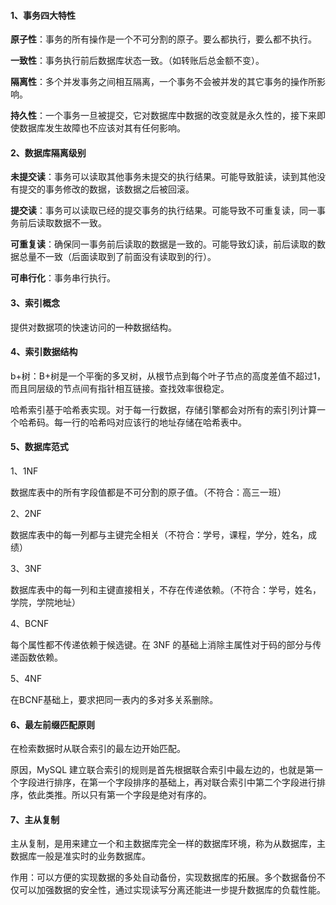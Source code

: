#### 1、事务四大特性

**原子性**：事务的所有操作是一个不可分割的原子。要么都执行，要么都不执行。

**一致性**：事务执行前后数据库状态一致。（如转账后总金额不变）。

**隔离性**：多个并发事务之间相互隔离，一个事务不会被并发的其它事务的操作所影响。

**持久性**：一个事务一旦被提交，它对数据库中数据的改变就是永久性的，接下来即使数据库发生故障也不应该对其有任何影响。

#### 2、数据库隔离级别

**未提交读**：事务可以读取其他事务未提交的执行结果。可能导致脏读，读到其他没有提交的事务修改的数据，该数据之后被回滚。

**提交读**：事务可以读取已经的提交事务的执行结果。可能导致不可重复读，同一事务前后读取数据不一致。

**可重复读**：确保同一事务前后读取的数据是一致的。可能导致幻读，前后读取的数据总量不一致（后面读取到了前面没有读取到的行）。

**可串行化**：事务串行执行。

#### 3、索引概念

提供对数据项的快速访问的一种数据结构。

#### 4、索引数据结构

b+树：B+树是一个平衡的多叉树，从根节点到每个叶子节点的高度差值不超过1，而且同层级的节点间有指针相互链接。查找效率很稳定。

哈希索引基于哈希表实现。对于每一行数据，存储引擎都会对所有的索引列计算一个哈希码。每一行的哈希吗对应该行的地址存储在哈希表中。

#### 5、数据库范式

1、1NF

数据库表中的所有字段值都是不可分割的原子值。（不符合：高三一班）

2、2NF

数据库表中的每一列都与主键完全相关（不符合：学号，课程，学分，姓名，成绩）

3、3NF

数据库表中的每一列和主键直接相关，不存在传递依赖。（不符合：学号，姓名，学院，学院地址）

4、BCNF

每个属性都不传递依赖于候选键。在 3NF 的基础上消除主属性对于码的部分与传递函数依赖。

5、4NF

在BCNF基础上，要求把同一表内的多对多关系删除。



#### 6、最左前缀匹配原则

在检索数据时从联合索引的最左边开始匹配。

原因，MySQL 建立联合索引的规则是首先根据联合索引中最左边的，也就是第一个字段进行排序，在第一个字段排序的基础上，再对联合索引中第二个字段进行排序，依此类推。所以只有第一个字段是绝对有序的。

#### 7、主从复制

主从复制，是用来建立一个和主数据库完全一样的数据库环境，称为从数据库，主数据库一般是准实时的业务数据库。

作用：可以方便的实现数据的多处自动备份，实现数据库的拓展。多个数据备份不仅可以加强数据的安全性，通过实现读写分离还能进一步提升数据库的负载性能。



